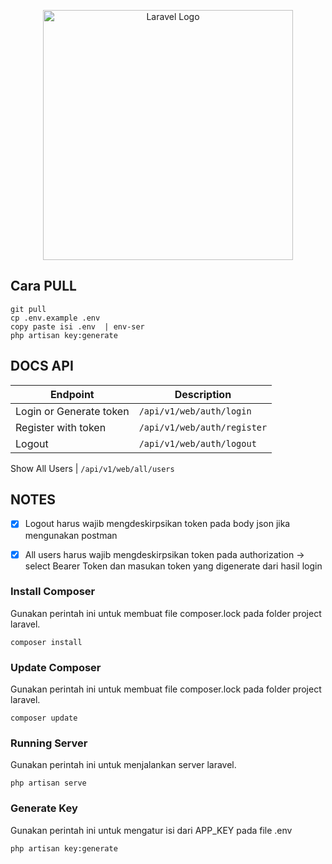 <p align="center"><a href="https://laravel.com" target="_blank"><img src="https://raw.githubusercontent.com/laravel/art/master/logo-lockup/5%20SVG/2%20CMYK/1%20Full%20Color/laravel-logolockup-cmyk-red.svg" width="400" alt="Laravel Logo"></a></p>


## Cara PULL #
```
git pull
cp .env.example .env
copy paste isi .env  | env-ser
php artisan key:generate
```

## DOCS API

Endpoint | Description
------|------------
Login or Generate token | `/api/v1/web/auth/login` 
Register with token | `/api/v1/web/auth/register` 
Logout | `/api/v1/web/auth/logout` 

Show All Users | `/api/v1/web/all/users` 


## NOTES
- [x] Logout harus wajib mengdeskirpsikan token pada body json jika mengunakan postman
- [x] All users harus wajib mengdeskirpsikan token pada authorization -> select Bearer Token dan masukan token yang digenerate dari hasil login



### Install Composer
Gunakan perintah ini untuk membuat file composer.lock pada folder project laravel.
```
composer install

```
### Update Composer
Gunakan perintah ini untuk membuat file composer.lock pada folder project laravel.
```
composer update
```

### Running Server
Gunakan perintah ini untuk menjalankan server laravel.
```
php artisan serve
```

### Generate Key
Gunakan perintah ini untuk mengatur isi dari APP_KEY pada file .env
```
php artisan key:generate
```




